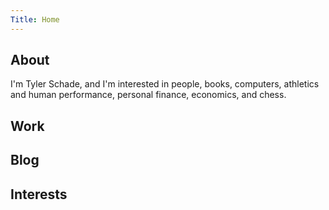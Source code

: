```yaml
---
Title: Home
---
```


## About

I'm Tyler Schade, and I'm interested in people, books, computers, athletics and human performance, personal finance, economics, and chess.

## Work

## Blog

## Interests
